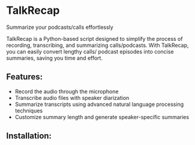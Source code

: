 # TalkRecap
Summarize your podcasts/calls effortlessly

TalkRecap is a Python-based script designed to simplify the process of recording, transcribing, and summarizing calls/podcasts. With TalkRecap, you can easily convert lengthy calls/ podcast episodes into concise summaries, saving you time and effort.

## Features:
- Record the audio through the microphone
- Transcribe audio files with speaker diarization
- Summarize transcripts using advanced natural language processing techniques
- Customize summary length and generate speaker-specific summaries

## Installation:


